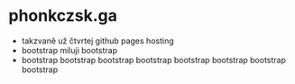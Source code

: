 # phonkczsk.ga
* takzvaně už čtvrtej github pages hosting  
* bootstrap miluji bootstrap  
* bootstrap bootstrap bootstrap bootstrap bootstrap bootstrap bootstrap bootstrap 
